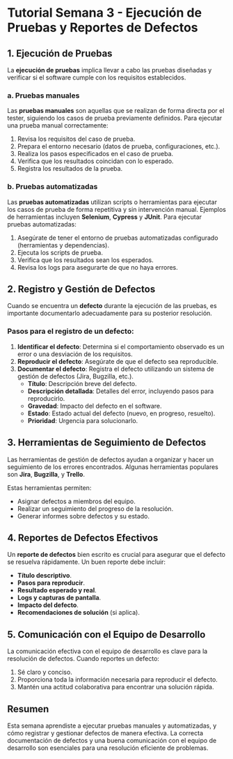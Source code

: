 # Tutorial Semana 3 - Ejecución de Pruebas y Reportes de Defectos

## 1. Ejecución de Pruebas

La **ejecución de pruebas** implica llevar a cabo las pruebas diseñadas y verificar si el software cumple con los requisitos establecidos.

### a. Pruebas manuales
Las **pruebas manuales** son aquellas que se realizan de forma directa por el tester, siguiendo los casos de prueba previamente definidos. Para ejecutar una prueba manual correctamente:

1. Revisa los requisitos del caso de prueba.
2. Prepara el entorno necesario (datos de prueba, configuraciones, etc.).
3. Realiza los pasos especificados en el caso de prueba.
4. Verifica que los resultados coincidan con lo esperado.
5. Registra los resultados de la prueba.

### b. Pruebas automatizadas
Las **pruebas automatizadas** utilizan scripts o herramientas para ejecutar los casos de prueba de forma repetitiva y sin intervención manual. Ejemplos de herramientas incluyen **Selenium**, **Cypress** y **JUnit**. Para ejecutar pruebas automatizadas:

1. Asegúrate de tener el entorno de pruebas automatizadas configurado (herramientas y dependencias).
2. Ejecuta los scripts de prueba.
3. Verifica que los resultados sean los esperados.
4. Revisa los logs para asegurarte de que no haya errores.

## 2. Registro y Gestión de Defectos

Cuando se encuentra un **defecto** durante la ejecución de las pruebas, es importante documentarlo adecuadamente para su posterior resolución.

### Pasos para el registro de un defecto:

1. **Identificar el defecto**: Determina si el comportamiento observado es un error o una desviación de los requisitos.
2. **Reproducir el defecto**: Asegúrate de que el defecto sea reproducible.
3. **Documentar el defecto**: Registra el defecto utilizando un sistema de gestión de defectos (Jira, Bugzilla, etc.).
   - **Título**: Descripción breve del defecto.
   - **Descripción detallada**: Detalles del error, incluyendo pasos para reproducirlo.
   - **Gravedad**: Impacto del defecto en el software.
   - **Estado**: Estado actual del defecto (nuevo, en progreso, resuelto).
   - **Prioridad**: Urgencia para solucionarlo.

## 3. Herramientas de Seguimiento de Defectos

Las herramientas de gestión de defectos ayudan a organizar y hacer un seguimiento de los errores encontrados. Algunas herramientas populares son **Jira**, **Bugzilla**, y **Trello**.

Estas herramientas permiten:

- Asignar defectos a miembros del equipo.
- Realizar un seguimiento del progreso de la resolución.
- Generar informes sobre defectos y su estado.

## 4. Reportes de Defectos Efectivos

Un **reporte de defectos** bien escrito es crucial para asegurar que el defecto se resuelva rápidamente. Un buen reporte debe incluir:

- **Título descriptivo**.
- **Pasos para reproducir**.
- **Resultado esperado y real**.
- **Logs y capturas de pantalla**.
- **Impacto del defecto**.
- **Recomendaciones de solución** (si aplica).

## 5. Comunicación con el Equipo de Desarrollo

La comunicación efectiva con el equipo de desarrollo es clave para la resolución de defectos. Cuando reportes un defecto:

1. Sé claro y conciso.
2. Proporciona toda la información necesaria para reproducir el defecto.
3. Mantén una actitud colaborativa para encontrar una solución rápida.

## Resumen

Esta semana aprendiste a ejecutar pruebas manuales y automatizadas, y cómo registrar y gestionar defectos de manera efectiva. La correcta documentación de defectos y una buena comunicación con el equipo de desarrollo son esenciales para una resolución eficiente de problemas.
